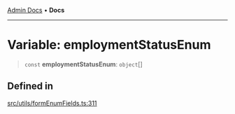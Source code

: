 [Admin Docs](/) • **Docs**

***

# Variable: employmentStatusEnum

> `const` **employmentStatusEnum**: `object`[]

## Defined in

[src/utils/formEnumFields.ts:311](https://github.com/PalisadoesFoundation/talawa-admin/blob/main/src/utils/formEnumFields.ts#L311)

